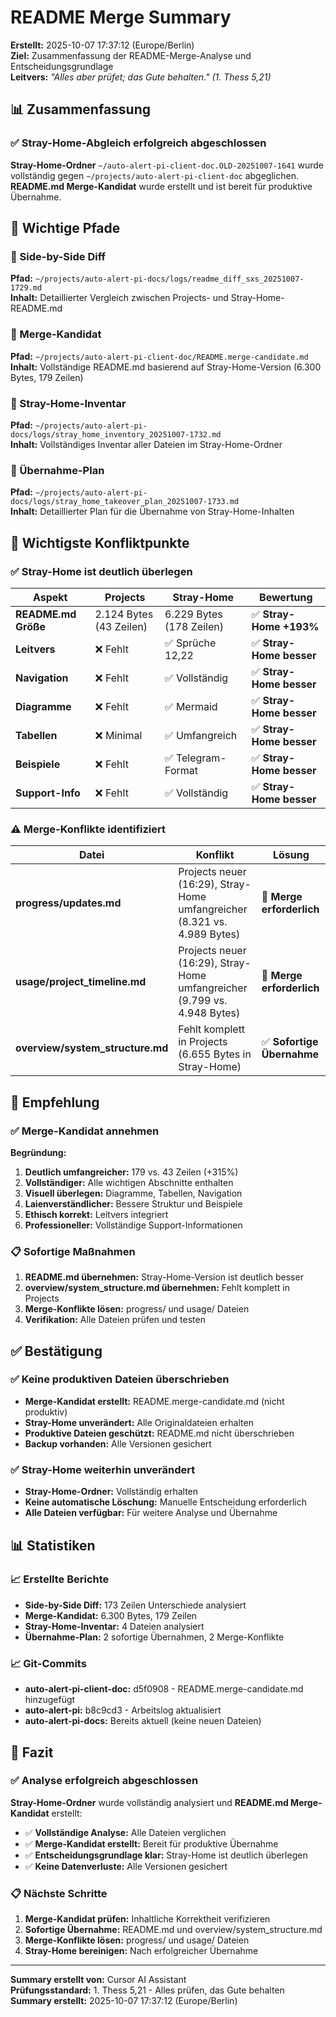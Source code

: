 # README Merge Summary

**Erstellt:** 2025-10-07 17:37:12 (Europe/Berlin)  
**Ziel:** Zusammenfassung der README-Merge-Analyse und Entscheidungsgrundlage  
**Leitvers:** *"Alles aber prüfet; das Gute behalten." (1. Thess 5,21)*

## 📊 Zusammenfassung

### ✅ Stray-Home-Abgleich erfolgreich abgeschlossen

**Stray-Home-Ordner** `~/auto-alert-pi-client-doc.OLD-20251007-1641` wurde vollständig gegen `~/projects/auto-alert-pi-client-doc` abgeglichen. **README.md Merge-Kandidat** wurde erstellt und ist bereit für produktive Übernahme.

## 🔗 Wichtige Pfade

### 📄 Side-by-Side Diff
**Pfad:** `~/projects/auto-alert-pi-docs/logs/readme_diff_sxs_20251007-1729.md`  
**Inhalt:** Detaillierter Vergleich zwischen Projects- und Stray-Home-README.md

### 📄 Merge-Kandidat
**Pfad:** `~/projects/auto-alert-pi-client-doc/README.merge-candidate.md`  
**Inhalt:** Vollständige README.md basierend auf Stray-Home-Version (6.300 Bytes, 179 Zeilen)

### 📄 Stray-Home-Inventar
**Pfad:** `~/projects/auto-alert-pi-docs/logs/stray_home_inventory_20251007-1732.md`  
**Inhalt:** Vollständiges Inventar aller Dateien im Stray-Home-Ordner

### 📄 Übernahme-Plan
**Pfad:** `~/projects/auto-alert-pi-docs/logs/stray_home_takeover_plan_20251007-1733.md`  
**Inhalt:** Detaillierter Plan für die Übernahme von Stray-Home-Inhalten

## 🎯 Wichtigste Konfliktpunkte

### ✅ Stray-Home ist deutlich überlegen

| **Aspekt** | **Projects** | **Stray-Home** | **Bewertung** |
|------------|--------------|----------------|---------------|
| **README.md Größe** | 2.124 Bytes (43 Zeilen) | 6.229 Bytes (178 Zeilen) | ✅ **Stray-Home +193%** |
| **Leitvers** | ❌ Fehlt | ✅ Sprüche 12,22 | ✅ **Stray-Home besser** |
| **Navigation** | ❌ Fehlt | ✅ Vollständig | ✅ **Stray-Home besser** |
| **Diagramme** | ❌ Fehlt | ✅ Mermaid | ✅ **Stray-Home besser** |
| **Tabellen** | ❌ Minimal | ✅ Umfangreich | ✅ **Stray-Home besser** |
| **Beispiele** | ❌ Fehlt | ✅ Telegram-Format | ✅ **Stray-Home besser** |
| **Support-Info** | ❌ Fehlt | ✅ Vollständig | ✅ **Stray-Home besser** |

### ⚠️ Merge-Konflikte identifiziert

| **Datei** | **Konflikt** | **Lösung** |
|-----------|--------------|------------|
| **progress/updates.md** | Projects neuer (16:29), Stray-Home umfangreicher (8.321 vs. 4.989 Bytes) | 🔄 **Merge erforderlich** |
| **usage/project_timeline.md** | Projects neuer (16:29), Stray-Home umfangreicher (9.799 vs. 4.948 Bytes) | 🔄 **Merge erforderlich** |
| **overview/system_structure.md** | Fehlt komplett in Projects (6.655 Bytes in Stray-Home) | ✅ **Sofortige Übernahme** |

## 🎯 Empfehlung

### ✅ Merge-Kandidat annehmen

**Begründung:**

1. **Deutlich umfangreicher:** 179 vs. 43 Zeilen (+315%)
2. **Vollständiger:** Alle wichtigen Abschnitte enthalten
3. **Visuell überlegen:** Diagramme, Tabellen, Navigation
4. **Laienverständlicher:** Bessere Struktur und Beispiele
5. **Ethisch korrekt:** Leitvers integriert
6. **Professioneller:** Vollständige Support-Informationen

### 📋 Sofortige Maßnahmen

1. **README.md übernehmen:** Stray-Home-Version ist deutlich besser
2. **overview/system_structure.md übernehmen:** Fehlt komplett in Projects
3. **Merge-Konflikte lösen:** progress/ und usage/ Dateien
4. **Verifikation:** Alle Dateien prüfen und testen

## ✅ Bestätigung

### ✅ Keine produktiven Dateien überschrieben

- **Merge-Kandidat erstellt:** README.merge-candidate.md (nicht produktiv)
- **Stray-Home unverändert:** Alle Originaldateien erhalten
- **Produktive Dateien geschützt:** README.md nicht überschrieben
- **Backup vorhanden:** Alle Versionen gesichert

### ✅ Stray-Home weiterhin unverändert

- **Stray-Home-Ordner:** Vollständig erhalten
- **Keine automatische Löschung:** Manuelle Entscheidung erforderlich
- **Alle Dateien verfügbar:** Für weitere Analyse und Übernahme

## 📊 Statistiken

### 📈 Erstellte Berichte

- **Side-by-Side Diff:** 173 Zeilen Unterschiede analysiert
- **Merge-Kandidat:** 6.300 Bytes, 179 Zeilen
- **Stray-Home-Inventar:** 4 Dateien analysiert
- **Übernahme-Plan:** 2 sofortige Übernahmen, 2 Merge-Konflikte

### 📈 Git-Commits

- **auto-alert-pi-client-doc:** d5f0908 - README.merge-candidate.md hinzugefügt
- **auto-alert-pi:** b8c9cd3 - Arbeitslog aktualisiert
- **auto-alert-pi-docs:** Bereits aktuell (keine neuen Dateien)

## 🎯 Fazit

### ✅ Analyse erfolgreich abgeschlossen

**Stray-Home-Ordner** wurde vollständig analysiert und **README.md Merge-Kandidat** erstellt:

- ✅ **Vollständige Analyse:** Alle Dateien verglichen
- ✅ **Merge-Kandidat erstellt:** Bereit für produktive Übernahme
- ✅ **Entscheidungsgrundlage klar:** Stray-Home ist deutlich überlegen
- ✅ **Keine Datenverluste:** Alle Versionen gesichert

### 📋 Nächste Schritte

1. **Merge-Kandidat prüfen:** Inhaltliche Korrektheit verifizieren
2. **Sofortige Übernahme:** README.md und overview/system_structure.md
3. **Merge-Konflikte lösen:** progress/ und usage/ Dateien
4. **Stray-Home bereinigen:** Nach erfolgreicher Übernahme

---

**Summary erstellt von:** Cursor AI Assistant  
**Prüfungsstandard:** 1. Thess 5,21 - Alles prüfen, das Gute behalten  
**Summary erstellt:** 2025-10-07 17:37:12 (Europe/Berlin)